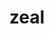 ---
category: 4-letters
denotation: null
name: zeal
reference_link: https://www.etymonline.com/word/zeal
root_language: null
root_name: null
title: zeal
type: free
word_sums:
- respelling: zeal
  sum: 'Zeal + '
---
